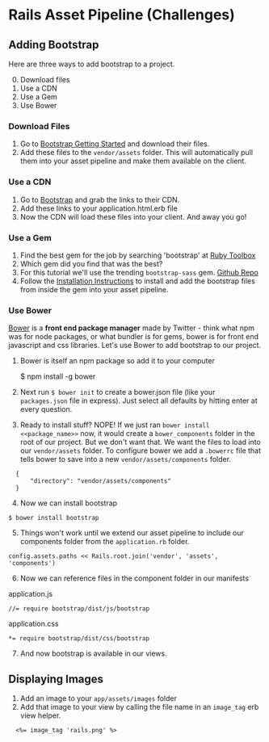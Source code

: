 # Rails Asset Pipeline (Challenges)

## Adding Bootstrap

Here are three ways to add bootstrap to a project.

0. Download files
1. Use a CDN
2. Use a Gem
3. Use Bower

### Download Files

1. Go to [Bootstrap Getting Started](http://getbootstrap.com/getting-started/) and download their files.
2. Add these files to the `vendor/assets` folder. This will automatically pull them into your asset pipeline and make them available on the client.

### Use a CDN

1. Go to [Bootstrap](http://getbootstrap.com/) and grab the links to their CDN.
    <link rel="stylesheet" href="https://maxcdn.bootstrapcdn.com/bootstrap/3.3.5/css/bootstrap.min.css">
    <script src="https://maxcdn.bootstrapcdn.com/bootstrap/3.3.5/js/bootstrap.min.js"></script>
2. Add these links to your application.html.erb file
3. Now the CDN will load these files into your client. And away you go!

### Use a Gem

1. Find the best gem for the job by searching 'bootstrap' at [Ruby Toolbox](https://www.ruby-toolbox.com/)
2. Which gem did you find that was the best?
3. For this tutorial we'll use the trending `bootstrap-sass` gem. [Github Repo](https://github.com/twbs/bootstrap-sass)
4. Follow the [Installation Instructions](https://github.com/twbs/bootstrap-sass#installation) to install and add the bootstrap files from inside the gem into your asset pipeline.

### Use Bower

[Bower](http://bower.io/) is a **front end package manager** made by Twitter - think what npm was for node packages, or what bundler is for gems, bower is for front end javascript and css libraries. Let's use Bower to add bootstrap to our project.

1. Bower is itself an npm package so add it to your computer

    $ npm install -g bower

2. Next run `$ bower init` to create a bower.json file (like your `packages.json` file in express). Just select all defaults by hitting enter at every question.
3. Ready to install stuff? NOPE! If we just ran `bower install <<package_name>>` now, it would create a `bower_components` folder in the root of our project. But we don't want that. We want the files to load into our `vendor/assets` folder. To configure bower we add a `.bowerrc` file that tells bower to save into a new `vendor/assets/components` folder.
```
  {
      "directory": "vendor/assets/components"
  }
```
4. Now we can install bootstrap

  ```
  $ bower install bootstrap
  ```

5. Things won't work until we extend our asset pipeline to include our components folder from the `application.rb` folder.

  ```
  config.assets.paths << Rails.root.join('vendor', 'assets', 'components')
  ```

6. Now we can reference files in the component folder in our manifests

  application.js
  ```
  //= require bootstrap/dist/js/bootstrap
  ```

  application.css
  ```
  *= require bootstrap/dist/css/bootstrap
  ```
7. And now bootstrap is available in our views.


## Displaying Images

1. Add an image to your `app/assets/images` folder
2. Add that image to your view by calling the file name in an `image_tag` erb view helper.

```
  <%= image_tag 'rails.png' %>
```
